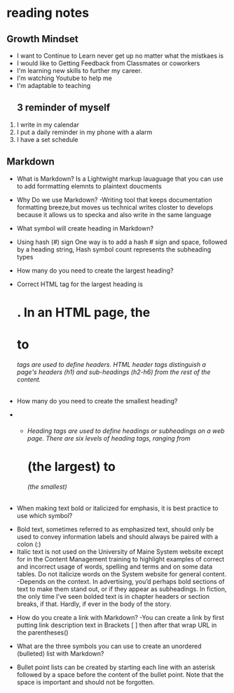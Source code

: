 # reading notes

## Growth Mindset 
- I want to Continue to Learn never get up no matter what the mistkaes is 
- I would like to Getting Feedback from Classmates or coworkers
- I'm learning new skills to further my career.
- I'm watching Youtube to help me
- I'm adaptable to teaching
  ## 3 reminder of myself
1. I write in my calendar
2. I put a daily reminder in my phone with a alarm 
3. I have a set schedule



## Markdown

 * What is Markdown?
 Is a Lightwight markup lauaguage that you can use to add forrmatting elemnts to plaintext doucments
  
* Why  Do we use Markdown?
-Writing tool that keeps documentation formatting breeze,but moves us technical writes closter to develops because it allows us to specka and also write in the same language 

* What symbol will create heading in Markdown?
- Using hash (#) sign One way is to add a hash # sign and space, followed by a heading string, Hash symbol count represents the subheading types

* How many do you need to create the largest heading?
- Correct HTML tag for the largest heading is <h1>. In an HTML page, the <h1> to <h6> tags are used to define headers. HTML header tags distinguish a page's headers (h1) and sub-headings (h2-h6) from the rest of the content.

* How many do you need to create the smallest heading?
* - <h6> Heading tags are used to define headings or subheadings on a web page. There are six levels of heading tags, ranging from <h1> (the largest) to <h6> (the smallest)

* When making text bold or italicized for emphasis, it is best practice to use which symbol?
 - Bold text, sometimes referred to as emphasized text, should only be used to convey information labels and should always be paired with a colon (:)
 - Italic text is not used on the University of Maine System website except for in the Content Management training to highlight examples of correct and incorrect usage of words, spelling and terms and on some data tables. Do not italicize words on the System website for general content.
-Depends on the context. In advertising, you’d perhaps bold sections of text to make them stand out, or if they appear as subheadings. In fiction, the only time I’ve seen bolded text is in chapter headers or section breaks, if that. Hardly, if ever in the body of the story.

* How do you create a link with Markdown?
 -You can create a link by first putting link description text in Brackets [ ] then after that wrap URL in the parentheses()
 
* What are the three symbols you can use to create an unordered (bulleted) list with Markdown?
 - Bullet point lists can be created by starting each line with an asterisk followed by a space before the content of the bullet point. Note that the space is important and should not be forgotten.

